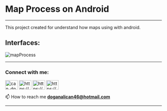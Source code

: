 # Map Process on Android
___________________________________________________________________________________________________________________

This project created for understand how maps using with android.


## Interfaces:


![mapProcess](https://user-images.githubusercontent.com/76850300/200067973-bc3873c0-c74b-4913-8c33-21b6a005fcc4.jpg)





___________________________________________________________________________________________________________________

<h3 align="left">Connect with me:</h3>
<p align="left">
<a href="https://twitter.com/can_dgn46" target="blank"><img align="center" src="https://raw.githubusercontent.com/rahuldkjain/github-profile-readme-generator/master/src/images/icons/Social/twitter.svg" alt="can_dgn46" height="30" width="40" /></a>
<a href="https://linkedin.com/in/https://www.linkedin.com/in/doganalican46/" target="blank"><img align="center" src="https://raw.githubusercontent.com/rahuldkjain/github-profile-readme-generator/master/src/images/icons/Social/linked-in-alt.svg" alt="https://www.linkedin.com/in/doganalican46/" height="30" width="40" /></a>
<a href="https://fb.com/https://www.facebook.com/doganalican46/" target="blank"><img align="center" src="https://raw.githubusercontent.com/rahuldkjain/github-profile-readme-generator/master/src/images/icons/Social/facebook.svg" alt="https://www.facebook.com/doganalican46/" height="30" width="40" /></a>
<a href="https://instagram.com/https://www.instagram.com/can.dgn.46/" target="blank"><img align="center" src="https://raw.githubusercontent.com/rahuldkjain/github-profile-readme-generator/master/src/images/icons/Social/instagram.svg" alt="https://www.instagram.com/can.dgn.46/" height="30" width="40" /></a>
</p>

📫 How to reach me **doganalican46@hotmail.com**
___________________________________________________________________________________________________________________
